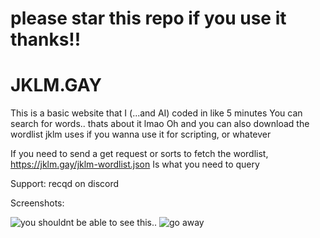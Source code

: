 # please star this repo if you use it thanks!!

# JKLM.GAY

This is a basic website that I (...and AI) coded in like 5 minutes
You can search for words.. thats about it lmao
Oh and you can also download the wordlist jklm uses if you wanna use it for scripting, or whatever

If you need to send a get request or sorts to fetch the wordlist, https://jklm.gay/jklm-wordlist.json Is what you need to query

Support: recqd on discord

Screenshots:

![you shouldnt be able to see this..](https://files.catbox.moe/f1pvco.png)
![go away](https://files.catbox.moe/vi7m4v.png)
